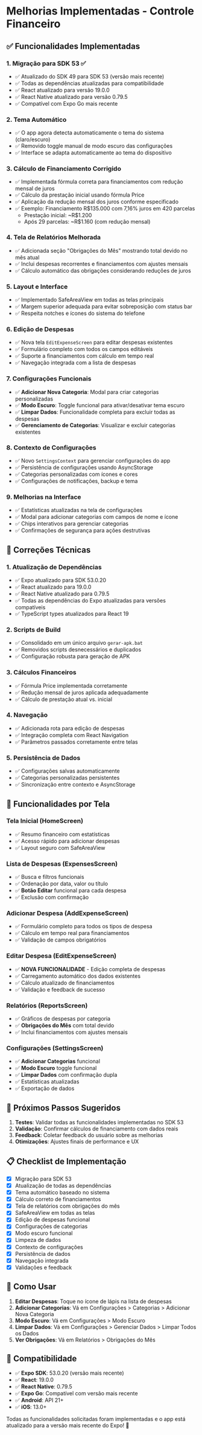 # Melhorias Implementadas - Controle Financeiro

## ✅ Funcionalidades Implementadas

### 1. **Migração para SDK 53** ✅
- ✅ Atualizado do SDK 49 para SDK 53 (versão mais recente)
- ✅ Todas as dependências atualizadas para compatibilidade
- ✅ React atualizado para versão 19.0.0
- ✅ React Native atualizado para versão 0.79.5
- ✅ Compatível com Expo Go mais recente

### 2. **Tema Automático**
- ✅ O app agora detecta automaticamente o tema do sistema (claro/escuro)
- ✅ Removido toggle manual de modo escuro das configurações
- ✅ Interface se adapta automaticamente ao tema do dispositivo

### 3. **Cálculo de Financiamento Corrigido**
- ✅ Implementada fórmula correta para financiamentos com redução mensal de juros
- ✅ Cálculo da prestação inicial usando fórmula Price
- ✅ Aplicação da redução mensal dos juros conforme especificado
- ✅ Exemplo: Financiamento R$135.000 com 7,16% juros em 420 parcelas
  - Prestação inicial: ~R$1.200
  - Após 29 parcelas: ~R$1.160 (com redução mensal)

### 4. **Tela de Relatórios Melhorada**
- ✅ Adicionada seção "Obrigações do Mês" mostrando total devido no mês atual
- ✅ Inclui despesas recorrentes e financiamentos com ajustes mensais
- ✅ Cálculo automático das obrigações considerando reduções de juros

### 5. **Layout e Interface**
- ✅ Implementado SafeAreaView em todas as telas principais
- ✅ Margem superior adequada para evitar sobreposição com status bar
- ✅ Respeita notches e ícones do sistema do telefone

### 6. **Edição de Despesas**
- ✅ Nova tela `EditExpenseScreen` para editar despesas existentes
- ✅ Formulário completo com todos os campos editáveis
- ✅ Suporte a financiamentos com cálculo em tempo real
- ✅ Navegação integrada com a lista de despesas

### 7. **Configurações Funcionais**
- ✅ **Adicionar Nova Categoria**: Modal para criar categorias personalizadas
- ✅ **Modo Escuro**: Toggle funcional para ativar/desativar tema escuro
- ✅ **Limpar Dados**: Funcionalidade completa para excluir todas as despesas
- ✅ **Gerenciamento de Categorias**: Visualizar e excluir categorias existentes

### 8. **Contexto de Configurações**
- ✅ Novo `SettingsContext` para gerenciar configurações do app
- ✅ Persistência de configurações usando AsyncStorage
- ✅ Categorias personalizadas com ícones e cores
- ✅ Configurações de notificações, backup e tema

### 9. **Melhorias na Interface**
- ✅ Estatísticas atualizadas na tela de configurações
- ✅ Modal para adicionar categorias com campos de nome e ícone
- ✅ Chips interativos para gerenciar categorias
- ✅ Confirmações de segurança para ações destrutivas

## 🔧 Correções Técnicas

### 1. **Atualização de Dependências**
- ✅ Expo atualizado para SDK 53.0.20
- ✅ React atualizado para 19.0.0
- ✅ React Native atualizado para 0.79.5
- ✅ Todas as dependências do Expo atualizadas para versões compatíveis
- ✅ TypeScript types atualizados para React 19

### 2. **Scripts de Build**
- ✅ Consolidado em um único arquivo `gerar-apk.bat`
- ✅ Removidos scripts desnecessários e duplicados
- ✅ Configuração robusta para geração de APK

### 3. **Cálculos Financeiros**
- ✅ Fórmula Price implementada corretamente
- ✅ Redução mensal de juros aplicada adequadamente
- ✅ Cálculo de prestação atual vs. inicial

### 4. **Navegação**
- ✅ Adicionada rota para edição de despesas
- ✅ Integração completa com React Navigation
- ✅ Parâmetros passados corretamente entre telas

### 5. **Persistência de Dados**
- ✅ Configurações salvas automaticamente
- ✅ Categorias personalizadas persistentes
- ✅ Sincronização entre contexto e AsyncStorage

## 📱 Funcionalidades por Tela

### **Tela Inicial (HomeScreen)**
- ✅ Resumo financeiro com estatísticas
- ✅ Acesso rápido para adicionar despesas
- ✅ Layout seguro com SafeAreaView

### **Lista de Despesas (ExpensesScreen)**
- ✅ Busca e filtros funcionais
- ✅ Ordenação por data, valor ou título
- ✅ **Botão Editar** funcional para cada despesa
- ✅ Exclusão com confirmação

### **Adicionar Despesa (AddExpenseScreen)**
- ✅ Formulário completo para todos os tipos de despesa
- ✅ Cálculo em tempo real para financiamentos
- ✅ Validação de campos obrigatórios

### **Editar Despesa (EditExpenseScreen)**
- ✅ **NOVA FUNCIONALIDADE** - Edição completa de despesas
- ✅ Carregamento automático dos dados existentes
- ✅ Cálculo atualizado de financiamentos
- ✅ Validação e feedback de sucesso

### **Relatórios (ReportsScreen)**
- ✅ Gráficos de despesas por categoria
- ✅ **Obrigações do Mês** com total devido
- ✅ Inclui financiamentos com ajustes mensais

### **Configurações (SettingsScreen)**
- ✅ **Adicionar Categorias** funcional
- ✅ **Modo Escuro** toggle funcional
- ✅ **Limpar Dados** com confirmação dupla
- ✅ Estatísticas atualizadas
- ✅ Exportação de dados

## 🎯 Próximos Passos Sugeridos

1. **Testes**: Validar todas as funcionalidades implementadas no SDK 53
2. **Validação**: Confirmar cálculos de financiamento com dados reais
3. **Feedback**: Coletar feedback do usuário sobre as melhorias
4. **Otimizações**: Ajustes finais de performance e UX

## 📋 Checklist de Implementação

- [x] Migração para SDK 53
- [x] Atualização de todas as dependências
- [x] Tema automático baseado no sistema
- [x] Cálculo correto de financiamentos
- [x] Tela de relatórios com obrigações do mês
- [x] SafeAreaView em todas as telas
- [x] Edição de despesas funcional
- [x] Configurações de categorias
- [x] Modo escuro funcional
- [x] Limpeza de dados
- [x] Contexto de configurações
- [x] Persistência de dados
- [x] Navegação integrada
- [x] Validações e feedback

## 🚀 Como Usar

1. **Editar Despesas**: Toque no ícone de lápis na lista de despesas
2. **Adicionar Categorias**: Vá em Configurações > Categorias > Adicionar Nova Categoria
3. **Modo Escuro**: Vá em Configurações > Modo Escuro
4. **Limpar Dados**: Vá em Configurações > Gerenciar Dados > Limpar Todos os Dados
5. **Ver Obrigações**: Vá em Relatórios > Obrigações do Mês

## 🔄 Compatibilidade

- ✅ **Expo SDK**: 53.0.20 (versão mais recente)
- ✅ **React**: 19.0.0
- ✅ **React Native**: 0.79.5
- ✅ **Expo Go**: Compatível com versão mais recente
- ✅ **Android**: API 21+
- ✅ **iOS**: 13.0+

Todas as funcionalidades solicitadas foram implementadas e o app está atualizado para a versão mais recente do Expo! 🎉 